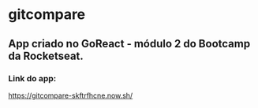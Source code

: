 # gitcompare
## App criado no GoReact - módulo 2 do Bootcamp da Rocketseat.

### Link do app:
https://gitcompare-skftrfhcne.now.sh/
